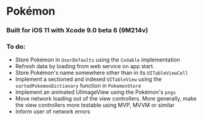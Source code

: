 # Pokémon

### Built for iOS 11 with Xcode 9.0 beta 6 (9M214v)

### To do:
* Store Pokémon in `UserDefaults` using the `Codable` implementation
* Refresh data by loading from web service on app start.
* Store Pokémon's name somewhere other than in its `UITableViewCell`
* Implement a sectioned and indexed `UITableView` using the `sortedPokemonDictionary` function in `PokemonStore`
* Implement an animated UIImageView using the Pokémon's `pngs`
* Move network loading out of the view controllers. More generally, make the view controllers more testable using MVP, MVVM or similar
* Inform user of network errors
